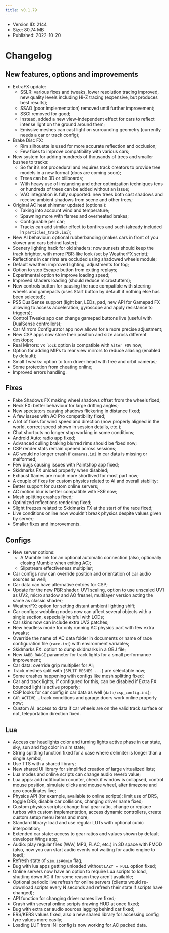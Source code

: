 ```yaml
---
title: v0.1.79
---
```


*   Version ID: 2144
*   Size: 80.74 MB
*   Published: 2022-10-20

# Changelog

## New features, options and improvements

*   ExtraFX update:
    *   SSLR: various fixes and tweaks, lower resolution tracing improved, new quality levels including Hi-Z tracing (expensive, but produces best results);
    *   SSAO (poor implementation) removed until further improvement;
    *   SSGI removed for good;
    *   Instead, added a new view-independent effect for cars to reflect intense light on the ground around them;
    *   Emissive meshes can cast light on surrounding geometry (currently needs a car or track config);
*   Brake Disc FX:
    *   Rim silhouette is used for more accurate reflection and occlusion;
    *   Few fixes to improve compatibility with various cars;
*   New system for adding hundreds of thousands of trees and smaller bushes to tracks:
    *   So far it’s not procedural and requires track creators to provide tree models in a new format (docs are coming soon);
    *   Trees can be 3D or billboards;
    *   With heavy use of instancing and other optimization techniques tens or hundreds of trees can be added without an issue;
    *   VAO integration is fully supported: new trees both cast shadows and receive ambient shadows from scene and other trees;
*   Original AC heat shimmer updated (optional):
    *   Taking into account wind and temperature;
    *   Spawning more with flames and overheated brakes;
    *   Configurable per car;
    *   Tracks can add similar effect to bonfires and such (already included in `particles_track.ini`);
*   New AI behaviour: optional rubberbanding (makes cars in front of you slower and cars behind faster);
*   Scenery lighting hack for old shaders: now sunsets should keep the track brighter, with more PBR-like look (set by WeatherFX script);
*   Reflections in car rims are occluded using shadowed wheels module;
*   Default weather: improved lighting, adjustments for fog;
*   Option to stop Escape button from exiting replays;
*   Experimental option to improve loading speed;
*   Improved shaders loading (should reduce microstutters);
*   New controls button for pausing the race compatible with steering wheels and gamepads (uses Start button by default if nothing else has been selected);
*   PS5 DualSense support (light bar, LEDs, pad, new API for Gamepad FX allowing to access acceleration, gyroscope and apply resistance to triggers);
*   Control Tweaks app can change gamepad buttons live (useful with DualSense controllers);
*   Car Mirrors Configurator app now allows for a more precise adjustment;
*   New CSP apps now store their position and size across different desktops;
*   Real Mirrors: `VR lock` option is compatible with `Alter FOV` now;
*   Option for adding MIPs to rear view mirrors to reduce aliasing (enabled by default);
*   Small Tweaks: option to turn driver head with free and orbit cameras;
*   Some protection from cheating online;
*   Improved errors handling.

## Fixes

*   Fake Shadows FX making wheel shadows offset from the wheels fixed;
*   Neck FX: better behaviour for large drifting angles;
*   New spectators causing shadows flickering in distance fixed;
*   A few issues with AC Pro compatibility fixed;
*   A lot of fixes for wind speed and direction (now properly aligned in the world, correct speed shown in session details, etc.);
*   Chat shortcuts no longer stop working in some conditions;
*   Android Auto: radio app fixed;
*   Advanced culling braking blurred rims should be fixed now;
*   CSP render stats remain opened across sessions;
*   AC would no longer crash if `cameras.ini` in car data is missing or malformed;
*   Few bugs causing issues with Paintshop app fixed;
*   Skidmarks FX unload properly when disabled;
*   Exhaust flames are much more shortlived for most part now;
*   A couple of fixes for custom physics related to AI and overall stability;
*   Better support for custom online servers;
*   AC motion blur is better compatible with FSR now;
*   Mesh splitting crashes fixed;
*   Optimized reflections rendering fixed;
*   Slight freezes related to Skidmarks FX at the start of the race fixed;
*   Live conditions online now wouldn’t break physics despite values given by server;
*   Smaller fixes and improvements.

## Configs

*   New server options:
    *   A Mumble link for an optional automatic connection (also, optionally closing Mumble when exiting AC);
    *   Slipstream effectiveness multiplier;
*   Car configs now can override position and orientation of car audio sources as well;
*   Car data can have alternative entries for CSP;
*   Update for the new PBR shader: UV1 scaling, option to use unscaled UV1 as UV2, micro shadow and AO fresnel, multilayer version acting the same as classic shader;
*   WeatherFX: option for setting distant ambient lighting shift;
*   Car configs: wobbling nodes now can affect several objects with a single section, especially helpful with LODs;
*   Car skins now can include extra UV2 patches;
*   New headless mode for only running AC physics part with few extra tweaks;
*   Override the name of AC data folder in documents or name of race configuration file (`race.ini`) with environment variables;
*   Skidmarks FX: option to dump skidmarks in a OBJ file;
*   New `AABB_RANGE` parameter for track lights for a small performance improvement;
*   Car data: override grip multiplier for AI;
*   Track meshes split with `[SPLIT_MESHES_...]` are selectable now;
*   Some crashes happening with configs like mesh splitting fixed;
*   Car and track lights, if configured for this, can be disabled if Extra FX bounced light is active properly;
*   CSP looks for car config in car data as well (`data/csp_config.ini`);
*   `CAR_ACTIVE_…` track conditions and garage doors work online properly now;
*   Custom AI: access to data if car wheels are on the valid track surface or not, teleportation direction fixed.

## Lua

*   Access car headlights color and turning lights active phase in car state, sky, sun and fog color in sim state;
*   String splitting function fixed for a case where delimiter is longer than a single symbol;
*   Use TTS with a shared library;
*   New shared UI library for simplified creation of large virtualized lists;
*   Lua modes and online scripts can change audio reverb value;
*   Lua apps: add notification counter, check if window is collapsed, control mouse position, simulate clicks and mouse wheel, alter timezone and geo coordinates live;
*   Physics API (for example, available to online scripts): limit use of DRS, toggle DRS, disable car collisions, changing driver name fixed;
*   Custom physics scripts: change final gear ratio, change or replace turbos with custom implementation, access dynamic controllers, create custom setup menu items and more;
*   Standard library: load and use regular LUTs with optional cubic interpolation;
*   Extended car state: access to gear ratios and values shown by default developer Wings app;
*   Audio: play regular files (WAV, MP3, FLAC, etc.) in 3D space with FMOD (also, now you can start audio events not waiting for audio engine to load);
*   Refresh state of `sim.isAdmin` flag;
*   Bug with lua apps getting unloaded without `LAZY = FULL` option fixed;
*   Online servers now have an option to require Lua scripts to load, shutting down AC if for some reason they aren’t available;
*   Optional periodic live refresh for online servers (clients would re-download scripts every N seconds and refresh their state if scripts have changed);
*   API function for changing driver names live fixed;
*   Crash with several online scripts drawing HUD at once fixed;
*   Bug with extra car audio sources lagging behind car fixed;
*   ERS/KERS values fixed, also a new shared library for accessing config tyre values more easily;
*   Loading LUT from INI config is now working for AC packed data.
